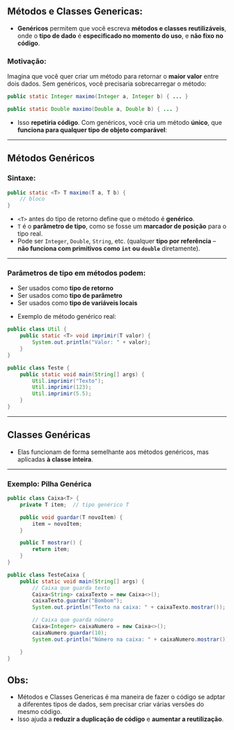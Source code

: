 ## Métodos e Classes Genericas:
- **Genéricos** permitem que você escreva **métodos e classes reutilizáveis**, onde o **tipo de dado** é **especificado no momento do uso**, e **não fixo no código**.


###  Motivação: 

Imagina que você quer criar um método para retornar o **maior valor** entre dois dados. Sem genéricos, você precisaria sobrecarregar o método:

```java
public static Integer maximo(Integer a, Integer b) { ... }

public static Double maximo(Double a, Double b) { ... }
```

- Isso **repetiria código**. Com genéricos, você cria um método **único**, que **funciona para qualquer tipo de objeto comparável**:

---

## Métodos Genéricos

###  Sintaxe:

```java
public static <T> T maximo(T a, T b) {
    // bloco
}
```

* `<T>` antes do tipo de retorno define que o método é **genérico**.
* `T` é o **parâmetro de tipo**, como se fosse um **marcador de posição** para o tipo real.
* Pode ser `Integer`, `Double`, `String`, etc. (qualquer **tipo por referência** – **não funciona com primitivos como `int` ou `double`** diretamente).

---

### Parâmetros de tipo em métodos podem:

* Ser usados como **tipo de retorno**
* Ser usados como **tipo de parâmetro**
* Ser usados como **tipo de variáveis locais**

- Exemplo de método genérico real:

```java
public class Util {
    public static <T> void imprimir(T valor) {
        System.out.println("Valor: " + valor);
    }
}
```


```java
public class Teste {
    public static void main(String[] args) {
        Util.imprimir("Texto");
        Util.imprimir(123);
        Util.imprimir(5.5);
    }
}
```

---

## Classes Genéricas
- Elas funcionam de forma semelhante aos métodos genéricos, mas aplicadas **à classe inteira**.

---

### Exemplo: Pilha Genérica

```java
public class Caixa<T> {
    private T item;  // tipo genérico T

    public void guardar(T novoItem) {
        item = novoItem;
    }

    public T mostrar() {
        return item;
    }
}

```

```java
public class TesteCaixa {
    public static void main(String[] args) {
        // Caixa que guarda texto
        Caixa<String> caixaTexto = new Caixa<>();
        caixaTexto.guardar("Bombom");
        System.out.println("Texto na caixa: " + caixaTexto.mostrar());

        // Caixa que guarda número
        Caixa<Integer> caixaNumero = new Caixa<>();
        caixaNumero.guardar(10);
        System.out.println("Número na caixa: " + caixaNumero.mostrar());

    }
}

```

## Obs:
- Métodos e Classes Genericas é ma maneira de fazer o código se adptar a diferentes tipos de dados, sem precisar criar várias versões do mesmo código.
- Isso ajuda a **reduzir a duplicação de código** e **aumentar a reutilização**.